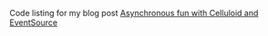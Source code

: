 Code listing for my blog post [Asynchronous fun with Celluloid and EventSource](http://mattgreensmith.net/2013/09/20/asynchronous-fun-with-celluloid-and-eventsource-part-1/)